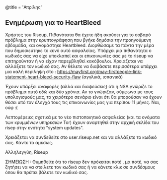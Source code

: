 @title = 'Απρίλης'

## Ενημέρωση για το HeartBleed

Χρήστες του Riseup,
Πιθανότατα θα έχετε ήδη ακούσει για το σοβαρό πρόβλημα στην κρυπτογράφηση που βγήκε δημόσια την προηγούμενη εβδομάδα, και ονομάστηκε Heartbleed. Διορθώσαμε τα πάντα την μέρα που δημοσιεύτηκε το κενό αυτό ασφαλείας. Υπάρχει μια πιθανότητα ο κωδικός σας να είχε υποκλαπεί και οι επικοινωνίες σας με το riseup να επιτηρούνταν ή να είχαν παρεμβληθεί κακόβουλοι. Χρειάζεται να αλλάξετε τον κωδικό σας. Αν θέλετε να διαβάσετε περισσότερα υπάρχει μια καλή περίληψη στο : https://mayfirst.org/may-firstpeople-link-statement-heart-bleed-security-flaw (αγγλικά, ισπανικά)

Έχουν υπάρξει αναφορές (αλλά και διαψεύσεις) ότι η NSA γνώριζε το πρόβλημα αυτό εδώ και δύο χρόνια. Αν το γνώριζαν, σύμφωνα με τους υπολογισμούς μας, το χειρότερο σενάριο είναι ότι θα μπορούσαν να έχουν θέσει υπό τον έλεγχό τους τις επικοινωνίες μας για περίπου 11 μήνες. Ναι, ούφ :(

Λεπτομέρειες σχετικά με το νέο πιστοποιητικό ασφαλείας (και τα ονόματα των κρυμμένων υπηρεσιών Tor) έχουν αναρτηθεί στην αρχική σελίδα του risep στην ενότητα "system updates".

Χρειάζεται να συνδεθείτε στο user.riseup.net και να αλλάξετε το κωδικό σας. Κάντε το αμέσως.

Αλληλεγγύη,
Riseup

ΣΗΜΕΙΩΣΗ : Θυμηθείτε ότι το riseup δεν πρόκειται ποτέ , μα ποτέ, να σας ζητήσει να να στείλετε τον κωδικό σας ή να κάνετε κλικ σε συνδέσμους όπου θα πρέπει βάλετε τον κωδικό σας.
